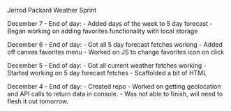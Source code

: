 Jerrod Packard
Weather Sprint

December 7 - End of day:
    - Added days of the week to 5 day forecast
    - Began working on adding favorites functionality with local storage

December 6 - End of day:
    - Got all 5 day forecast fetches working
    - Added off canvas favorites menu
    - Worked on JS to change favorites icon on click

December 5 - End of day:
    - Got all current weather fetches working
    - Started working on 5 day forecast fetches
    - Scaffolded a bit of HTML

December 4 - End of day:
    - Created repo
    - Worked on getting geolocation and API calls to return data in console.
    - Was not able to finish, will need to flesh it out tomorrow.
